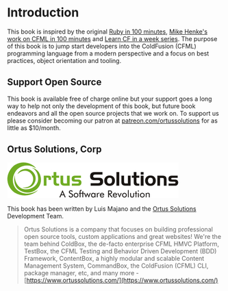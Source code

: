 # Introduction

This book is inspired by the original [Ruby in 100 minutes](http://tutorials.jumpstartlab.com/projects/ruby_in_100_minutes.html), [Mike Henke's work on CFML in 100 minutes](https://github.com/mhenke/CFML-in-100-minutes/wiki) and [Learn CF in a week series](http://www.learncfinaweek.com/). The purpose of this book is to jump start developers into the ColdFusion \(CFML\) programming language from a modern perspective and a focus on best practices, object orientation and tooling.

## Support Open Source

This book is available free of charge online but your support goes a long way to help not only the development of this book, but future book endeavors and all the open source projects that we work on.  To support us please consider becoming our patron at [patreon.com/ortussolutions](https://patreon.com/ortussolution) for as little as $10/month. 

## Ortus Solutions, Corp

![](.gitbook/assets/ortus-medium.jpg)

This book has been written by Luis Majano and the [Ortus Solutions](https://www.ortussolutions.com) Development Team.

> Ortus Solutions is a company that focuses on building professional open source tools, custom applications and great websites! We're the team behind ColdBox, the de-facto enterprise CFML HMVC Platform, TestBox, the CFML Testing and Behavior Driven Development \(BDD\) Framework, ContentBox, a highly modular and scalable Content Management System, CommandBox, the ColdFusion \(CFML\) CLI, package manager, etc, and many more - [https://www.ortussolutions.com/](https://www.ortussolutions.com/)

